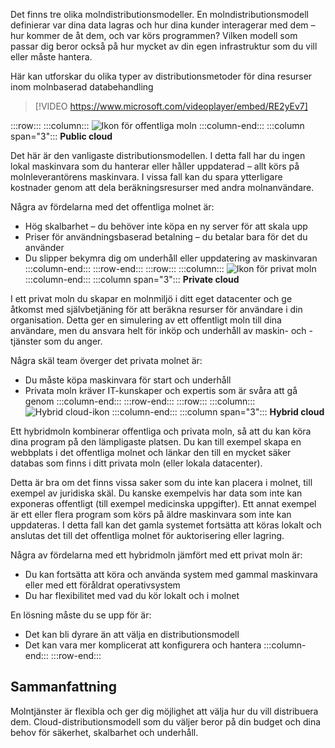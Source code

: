 Det finns tre olika molndistributionsmodeller. En molndistributionsmodell definierar var dina data lagras och hur dina kunder interagerar med dem – hur kommer de åt dem, och var körs programmen? Vilken modell som passar dig beror också på hur mycket av din egen infrastruktur som du vill eller måste hantera.

Här kan utforskar du olika typer av distributionsmetoder för dina resurser inom molnbaserad databehandling

> [!VIDEO https://www.microsoft.com/videoplayer/embed/RE2yEv7]

:::row:::
    :::column:::
        ![Ikon för offentliga moln](../media/4-public-cloud.png)
    :::column-end:::
    :::column span="3"::: **Public cloud**

Det här är den vanligaste distributionsmodellen. I detta fall har du ingen lokal maskinvara som du hanterar eller håller uppdaterad – allt körs på molnleverantörens maskinvara. I vissa fall kan du spara ytterligare kostnader genom att dela beräkningsresurser med andra molnanvändare.

Några av fördelarna med det offentliga molnet är:

- Hög skalbarhet – du behöver inte köpa en ny server för att skala upp
- Priser för användningsbaserad betalning – du betalar bara för det du använder
- Du slipper bekymra dig om underhåll eller uppdatering av maskinvaran :::column-end:::
  :::row-end:::
:::row:::
   :::column:::
        ![Ikon för privat moln](../media/4-private-cloud.png)
    :::column-end:::
    :::column span="3"::: **Private cloud**

I ett privat moln du skapar en molnmiljö i ditt eget datacenter och ge åtkomst med självbetjäning för att beräkna resurser för användare i din organisation. Detta ger en simulering av ett offentligt moln till dina användare, men du ansvara helt för inköp och underhåll av maskin- och -tjänster som du anger.

Några skäl team överger det privata molnet är:

- Du måste köpa maskinvara för start och underhåll
- Privata moln kräver IT-kunskaper och expertis som är svåra att gå genom
:::column-end:::
:::row-end:::
 :::row:::
    :::column:::
        ![Hybrid cloud-ikon](../media/4-hybrid-cloud.png)
    :::column-end:::
    :::column span="3"::: **Hybrid cloud**

Ett hybridmoln kombinerar offentliga och privata moln, så att du kan köra dina program på den lämpligaste platsen. Du kan till exempel skapa en webbplats i det offentliga molnet och länkar den till en mycket säker databas som finns i ditt privata moln (eller lokala datacenter).

Detta är bra om det finns vissa saker som du inte kan placera i molnet, till exempel av juridiska skäl. Du kanske exempelvis har data som inte kan exponeras offentligt (till exempel medicinska uppgifter). Ett annat exempel är ett eller flera program som körs på äldre maskinvara som inte kan uppdateras. I detta fall kan det gamla systemet fortsätta att köras lokalt och anslutas det till det offentliga molnet för auktorisering eller lagring.

Några av fördelarna med ett hybridmoln jämfört med ett privat moln är:

- Du kan fortsätta att köra och använda system med gammal maskinvara eller med ett föråldrat operativsystem
- Du har flexibilitet med vad du kör lokalt och i molnet

En lösning måste du se upp för är:

- Det kan bli dyrare än att välja en distributionsmodell
- Det kan vara mer komplicerat att konfigurera och hantera :::column-end:::
  :::row-end:::

## <a name="summary"></a>Sammanfattning

Molntjänster är flexibla och ger dig möjlighet att välja hur du vill distribuera dem. Cloud-distributionsmodell som du väljer beror på din budget och dina behov för säkerhet, skalbarhet och underhåll.